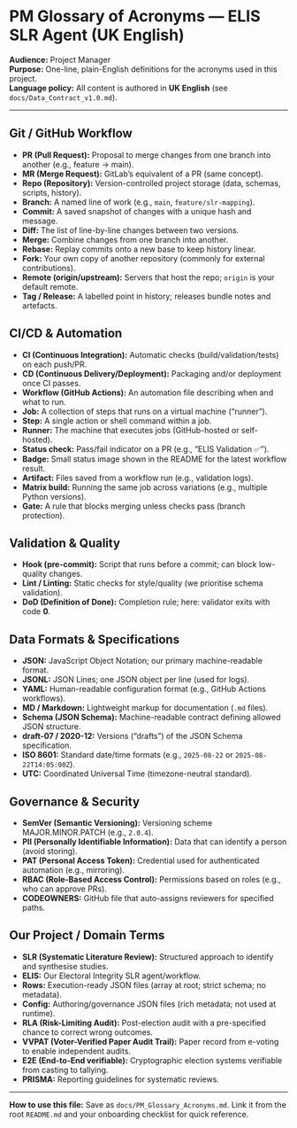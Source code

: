 # PM Glossary of Acronyms — ELIS SLR Agent (UK English)

**Audience:** Project Manager  
**Purpose:** One-line, plain-English definitions for the acronyms used in this project.  
**Language policy:** All content is authored in **UK English** (see `docs/Data_Contract_v1.0.md`).

---

## Git / GitHub Workflow
- **PR (Pull Request):** Proposal to merge changes from one branch into another (e.g., feature → main).
- **MR (Merge Request):** GitLab’s equivalent of a PR (same concept).
- **Repo (Repository):** Version-controlled project storage (data, schemas, scripts, history).
- **Branch:** A named line of work (e.g., `main`, `feature/slr-mapping`).
- **Commit:** A saved snapshot of changes with a unique hash and message.
- **Diff:** The list of line-by-line changes between two versions.
- **Merge:** Combine changes from one branch into another.
- **Rebase:** Replay commits onto a new base to keep history linear.
- **Fork:** Your own copy of another repository (commonly for external contributions).
- **Remote (origin/upstream):** Servers that host the repo; `origin` is your default remote.
- **Tag / Release:** A labelled point in history; releases bundle notes and artefacts.

## CI/CD & Automation
- **CI (Continuous Integration):** Automatic checks (build/validation/tests) on each push/PR.
- **CD (Continuous Delivery/Deployment):** Packaging and/or deployment once CI passes.
- **Workflow (GitHub Actions):** An automation file describing when and what to run.
- **Job:** A collection of steps that runs on a virtual machine (“runner”).
- **Step:** A single action or shell command within a job.
- **Runner:** The machine that executes jobs (GitHub-hosted or self-hosted).
- **Status check:** Pass/fail indicator on a PR (e.g., “ELIS Validation ✅”).
- **Badge:** Small status image shown in the README for the latest workflow result.
- **Artifact:** Files saved from a workflow run (e.g., validation logs).
- **Matrix build:** Running the same job across variations (e.g., multiple Python versions).
- **Gate:** A rule that blocks merging unless checks pass (branch protection).

## Validation & Quality
- **Hook (pre-commit):** Script that runs before a commit; can block low-quality changes.
- **Lint / Linting:** Static checks for style/quality (we prioritise schema validation).
- **DoD (Definition of Done):** Completion rule; here: validator exits with code **0**.

## Data Formats & Specifications
- **JSON:** JavaScript Object Notation; our primary machine-readable format.
- **JSONL:** JSON Lines; one JSON object per line (used for logs).
- **YAML:** Human-readable configuration format (e.g., GitHub Actions workflows).
- **MD / Markdown:** Lightweight markup for documentation (`.md` files).
- **Schema (JSON Schema):** Machine-readable contract defining allowed JSON structure.
- **draft-07 / 2020-12:** Versions (“drafts”) of the JSON Schema specification.
- **ISO 8601:** Standard date/time formats (e.g., `2025-08-22` or `2025-08-22T14:05:00Z`).
- **UTC:** Coordinated Universal Time (timezone-neutral standard).

## Governance & Security
- **SemVer (Semantic Versioning):** Versioning scheme MAJOR.MINOR.PATCH (e.g., `2.0.4`).
- **PII (Personally Identifiable Information):** Data that can identify a person (avoid storing).
- **PAT (Personal Access Token):** Credential used for authenticated automation (e.g., mirroring).
- **RBAC (Role-Based Access Control):** Permissions based on roles (e.g., who can approve PRs).
- **CODEOWNERS:** GitHub file that auto-assigns reviewers for specified paths.

## Our Project / Domain Terms
- **SLR (Systematic Literature Review):** Structured approach to identify and synthesise studies.
- **ELIS:** Our Electoral Integrity SLR agent/workflow.
- **Rows:** Execution-ready JSON files (array at root; strict schema; no metadata).
- **Config:** Authoring/governance JSON files (rich metadata; not used at runtime).
- **RLA (Risk-Limiting Audit):** Post-election audit with a pre-specified chance to correct wrong outcomes.
- **VVPAT (Voter-Verified Paper Audit Trail):** Paper record from e-voting to enable independent audits.
- **E2E (End-to-End verifiable):** Cryptographic election systems verifiable from casting to tallying.
- **PRISMA:** Reporting guidelines for systematic reviews.

---

**How to use this file:** Save as `docs/PM_Glossary_Acronyms.md`. Link it from the root `README.md` and your onboarding checklist for quick reference.
